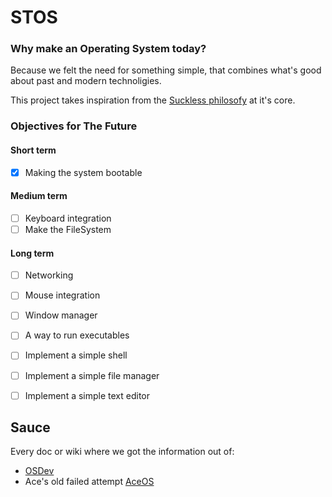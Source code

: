 # STOS

### Why make an Operating System today?

Because we felt the need for something simple, that combines what's good about  past and modern technoligies.

This project takes inspiration from the [Suckless philosofy](https://suckless.org) at it's core.

### Objectives for The Future

#### Short term
- [x] Making the system bootable 

#### Medium term
- [ ] Keyboard integration
- [ ] Make the FileSystem

#### Long term
- [ ] Networking
- [ ] Mouse integration
- [ ] Window manager
- [ ] A way to run executables
- [ ] Implement a simple shell
- [ ] Implement a simple file manager
- [ ] Implement a simple text editor



## Sauce
Every doc or wiki where we got the information out of:
- [OSDev](https://osdev.org)
- Ace's old failed attempt [AceOS](https://github.com/Ace-69/AceOS)
